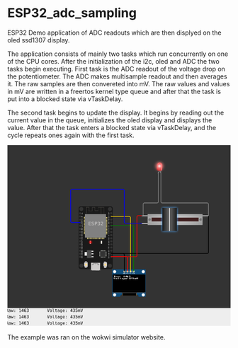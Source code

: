 # ESP32_adc_sampling
ESP32 Demo application of ADC readouts which are then displyed on the oled ssd1307 display.

The application consists of mainly two tasks which run concurrently on one of the CPU cores.
After the initialization of the i2c, oled and ADC the two tasks begin executing.
First task is the ADC readout of the voltage drop on the potentiometer.
The ADC makes multisample readout and then averages it. The raw samples are then convereted into mV.
The raw values and values in mV are written in a freertos kernel type queue and after that the task is
put into a blocked state via vTaskDelay.

The second task begins to update the display. It begins by reading out the current value in the queue,
initializes the oled display and displays the value. After that the task enters a blocked state via vTaskDelay,
and the cycle repeats ones again with the first task.

![Screenshot](https://github.com/Dekameron55/ESP32_adc_sampling/blob/main/Picture1.png)

The example was ran on the wokwi simulator website.
